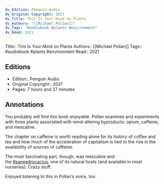 ```yaml
---
dv_Edition: Penguin Audio
dv_Original Copyright: 2021
dv_Title: This Is Your Mind on Plants
dv_Authors: "[[Michael Pollan]]"
dv_Tags: "#audiobook #plants #environment"
dv_Read: 2021
---
```

Title::  This Is Your Mind on Plants
Authors::  [[Michael Pollan]]
Tags:: #audiobook #plants #environment 
Read::  2021

## Editions
- Edition::  Penguin Audio
- Original Copyright::  2021
- Pages: 7 hours and 37 minutes

## Annotations

You probably will find this book enjoyable. Pollan examines and experiments with three plants associated with mind-altering byproducts: opium, caffeine, and mescaline.   
  
The chapter on caffeine is worth reading alone for its history of coffee and tea and how much of the acceleration of capitalism is tied to the rise in the availability of sources of caffeine.   
  
The most fascinating part, though, was mescaline and the [#sanpedrocactus](https://www.instagram.com/explore/tags/sanpedrocactus/), one of its natural hosts (and available in most nurseries). Crazy stuff.  
  
Enjoyed listening to this in Pollan’s voice, too.